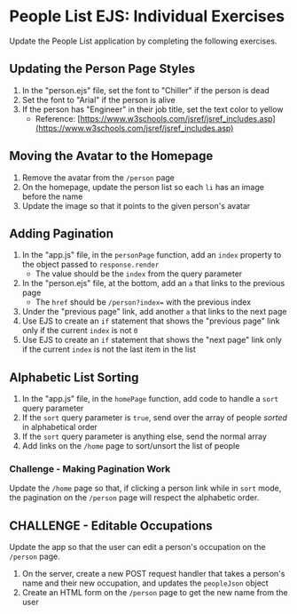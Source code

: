 # People List EJS: Individual Exercises
Update the People List application by completing the following exercises.

## Updating the Person Page Styles
1. In the "person.ejs" file, set the font to "Chiller" if the person is dead
1. Set the font to "Arial" if the person is alive
1. If the person has "Engineer" in their job title, set the text color to yellow
    - Reference: [https://www.w3schools.com/jsref/jsref_includes.asp](https://www.w3schools.com/jsref/jsref_includes.asp)

## Moving the Avatar to the Homepage
1. Remove the avatar from the `/person` page
1. On the homepage, update the person list so each `li` has an image before the name
1. Update the image so that it points to the given person's avatar

## Adding Pagination
1. In the "app.js" file, in the `personPage` function, add an `index` property to the object passed to `response.render`
    - The value should be the `index` from the query parameter
1. In the "person.ejs" file, at the bottom, add an `a` that links to the previous page
    - The `href` should be `/person?index=` with the previous index
1. Under the "previous page" link, add another `a` that links to the next page
1. Use EJS to create an `if` statement that shows the "previous page" link only if the current `index` is not `0`
1. Use EJS to create an `if` statement that shows the "next page" link only if the current `index` is not the last item in the list

## Alphabetic List Sorting
1. In the "app.js" file, in the `homePage` function, add code to handle a `sort` query parameter
1. If the `sort` query parameter is `true`, send over the array of people _sorted_ in alphabetical order
1. If the `sort` query parameter is anything else, send the normal array
1. Add links on the `/home` page to sort/unsort the list of people

### Challenge - Making Pagination Work
Update the `/home` page so that, if clicking a person link while in `sort` mode, the pagination on the `/person` page will respect the alphabetic order.

## CHALLENGE - Editable Occupations
Update the app so that the user can edit a person's occupation on the `/person` page.

1. On the server, create a new POST request handler that takes a person's name and their new occupation, and updates the `peopleJson` object
1. Create an HTML form on the `/person` page to get the new name from the user 